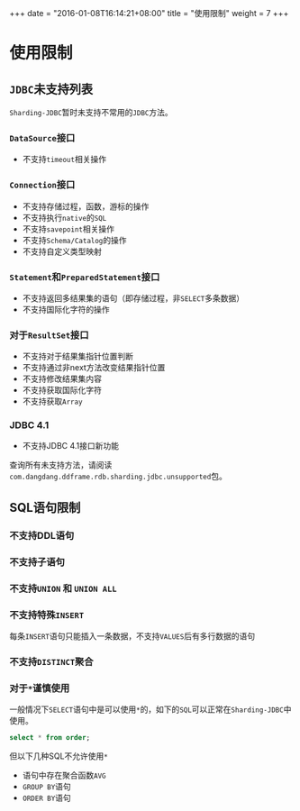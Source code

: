 +++
date = "2016-01-08T16:14:21+08:00"
title = "使用限制"
weight = 7
+++

# 使用限制

## `JDBC`未支持列表

`Sharding-JDBC`暂时未支持不常用的`JDBC`方法。

### `DataSource`接口
- 不支持`timeout`相关操作

### `Connection`接口
- 不支持存储过程，函数，游标的操作
- 不支持执行`native`的`SQL`
- 不支持`savepoint`相关操作
- 不支持`Schema/Catalog`的操作
- 不支持自定义类型映射

### `Statement`和`PreparedStatement`接口
- 不支持返回多结果集的语句（即存储过程，非`SELECT`多条数据）
- 不支持国际化字符的操作

### 对于`ResultSet`接口
- 不支持对于结果集指针位置判断
- 不支持通过非next方法改变结果指针位置
- 不支持修改结果集内容
- 不支持获取国际化字符
- 不支持获取`Array`

### JDBC 4.1
- 不支持JDBC 4.1接口新功能

查询所有未支持方法，请阅读`com.dangdang.ddframe.rdb.sharding.jdbc.unsupported`包。

## SQL语句限制

###  不支持DDL语句
###  不支持子语句
###  不支持`UNION` 和 `UNION ALL`
###  不支持特殊`INSERT`
每条`INSERT`语句只能插入一条数据，不支持`VALUES`后有多行数据的语句
###  不支持`DISTINCT`聚合
###  对于`*`谨慎使用
一般情况下`SELECT`语句中是可以使用`*`的，如下的`SQL`可以正常在`Sharding-JDBC`中使用。
```sql
select * from order;
```
但以下几种SQL不允许使用`*`

- 语句中存在聚合函数`AVG`
- `GROUP BY`语句
- `ORDER BY`语句

